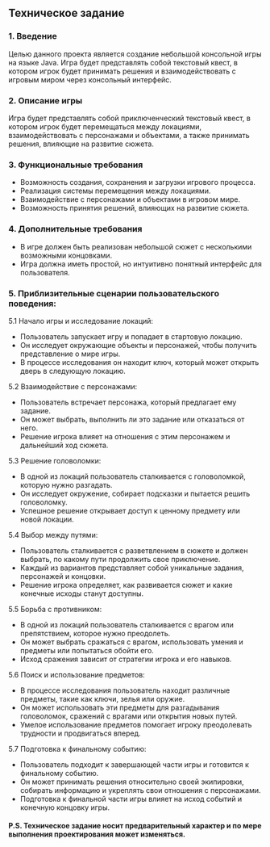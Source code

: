 ## Техническое задание

### 1. Введение
Целью данного проекта является создание небольшой консольной игры на языке Java. Игра будет представлять собой текстовый квест, в котором игрок будет принимать решения и взаимодействовать с игровым миром через консольный интерфейс.

### 2. Описание игры
Игра будет представлять собой приключенческий текстовый квест, в котором игрок будет перемещаться между локациями, взаимодействовать с персонажами и объектами, а также принимать решения, влияющие на развитие сюжета.

### 3. Функциональные требования
- Возможность создания, сохранения и загрузки игрового процесса.
- Реализация системы перемещения между локациями.
- Взаимодействие с персонажами и объектами в игровом мире.
- Возможность принятия решений, влияющих на развитие сюжета.

### 4. Дополнительные требования
- В игре должен быть реализован небольшой сюжет с несколькими возможными концовками.
- Игра должна иметь простой, но интуитивно понятный интерфейс для пользователя.

### 5. Приблизительные сценарии пользовательского поведения:
5.1 Начало игры и исследование локаций:
- Пользователь запускает игру и попадает в стартовую локацию.
- Он исследует окружающие объекты и персонажей, чтобы получить представление о мире игры.
- В процессе исследования он находит ключ, который может открыть дверь в следующую локацию.

5.2 Взаимодействие с персонажами:
- Пользователь встречает персонажа, который предлагает ему задание.
- Он может выбрать, выполнить ли это задание или отказаться от него.
- Решение игрока влияет на отношения с этим персонажем и дальнейший ход сюжета.

5.3 Решение головоломки:
- В одной из локаций пользователь сталкивается с головоломкой, которую нужно разгадать.
- Он исследует окружение, собирает подсказки и пытается решить головоломку.
- Успешное решение открывает доступ к ценному предмету или новой локации.

5.4 Выбор между путями:
- Пользователь сталкивается с разветвлением в сюжете и должен выбрать, по какому пути продолжить свое приключение.
- Каждый из вариантов представляет собой уникальные задания, персонажей и концовки.
- Решение игрока определяет, как развивается сюжет и какие конечные исходы станут доступны.

5.5 Борьба с противником:
- В одной из локаций пользователь сталкивается с врагом или препятствием, которое нужно преодолеть.
- Он может выбрать сражаться с врагом, использовать умения и предметы или попытаться обойти его.
- Исход сражения зависит от стратегии игрока и его навыков.

5.6 Поиск и использование предметов:
- В процессе исследования пользователь находит различные предметы, такие как ключи, зелья или оружие.
- Он может использовать эти предметы для разгадывания головоломок, сражений с врагами или открытия новых путей.
- Умелое использование предметов помогает игроку преодолевать трудности и продвигаться вперед.

5.7 Подготовка к финальному событию:
- Пользователь подходит к завершающей части игры и готовится к финальному событию.
- Он может принимать решения относительно своей экипировки, собирать информацию и укреплять свои отношения с персонажами.
- Подготовка к финальной части игры влияет на исход событий и конечную концовку игры.

#### P.S. Техническое задание носит предварительный характер и по мере выполнения проектирования может изменяться. 
